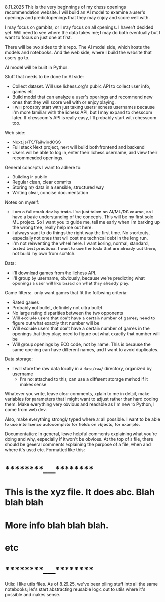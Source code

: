 8.11.2025
This is the very beginnings of my chess openings recommendation website. I will build an AI model to examine a user's openings and predictopenings that they may enjoy and score well with.

I may focus on gambits, or I may focus on all openings. I haven't decided yet. Will need to see where the data takes me; I may do both eventually but I want to focus on just one at first.

There will be two sides to this repo. The AI model side, which hosts the models and notebooks. And the web side, where I build the website that users go to.

AI model will be built in Python.

Stuff that needs to be done for AI side:

- Collect dataset. Will use lichess.org's public API to collect user info, games etc
- Build model that can analyze a user's openings and recommend new ones that they will score well with or enjoy playing.
- I will probably start with just taking users' lichess usernames because I'm more familiar with the lichess API, but I may expand to chesscom later. If chesscom's API is really easy, I'll probably start with chesscom too.

Web side:

- Next.js/TS/TailwindCSS
- Full stack Next project, next will build both frontend and backend
- Users will be able to log in, enter their lichess username, and view their recommended openings.

General concepts I want to adhere to:

- Building in public
- Regular clean, clear commits
- Storing my data in a sensible, structured way
- Writing clear, concise documentation

Notes on myself:

- I am a full stack dev by trade. I've just taken an AI/ML/DS course, so I have a basic understanding of the concepts. This will be my first solo ML project. So I want you to guide me, tell me early when I'm barking up the wrong tree, really help me out here.
- I always want to do things the right way the first time. No shortcuts, especially not ones that will cost me technical debt in the long run.
- I'm not reinventing the wheel here. I want boring, normal, standard, tested best practices. I want to use the tools that are already out there, not build my own from scratch.

Data:

- I'll download games from the lichess API.
- I'll group by username, obviously, because we're predicting what openings a user will like based on what they already play.

Game filters:
I only want games that fit the following criteria:

- Rated games
- Probably not bullet, definitely not ultra bullet
- No large rating disparities between the two opponents
- Will exclude users that don't have a certain number of games; need to figure out what exactly that number will be
- Will exclude users that don't have a certain number of games in the openings that they play; need to figure out what exactly that number will be
- Will group openings by ECO code, not by name. This is because the same opening can have different names, and I want to avoid duplicates.

Data storage:

- I will store the raw data locally in a `data/raw/` directory, organized by username
  - I'm not attached to this; can use a different storage method if it makes sense

Whatever you write, leave clear comments, xplain to me in detail, make variables for parameters that I might want to adjust rather than hard coding them. Make everything very obvious and readable as I'm new to Python, I come from web dev.

Also, make everything strongly typed where at all possible. I want to be able to use intellisense autocomplete for fields on objects, for example.

Documentation:
In general, leave helpful comments explaining what you're doing and why, especially if it won't be obvious.
At the top of a file, there should be general comments explaining the purpose of a file, when and where it's used etc. Formatted like this:

# **\*\***\*\*\*\***\*\***\_\_\_**\*\***\*\*\*\***\*\***

# This is the xyz file. It does abc. Blah blah blah

# More info blah blah blah.

# etc

# **\*\***\*\*\*\***\*\***\_\_\_**\*\***\*\*\*\***\*\***

Utils:
I like utils files. As of 8.26.25, we've been piling stuff into all the same notebooks; let's start abstracting reusable logic out to utils where it's possible and makes sense.
